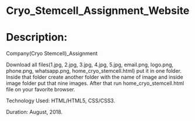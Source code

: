 # Cryo_Stemcell_Assignment_Website
# Description:

Company(Cryo Stemcell)_Assignment

Download all files(1.jpg, 2.jpg, 3.jpg, 4.jpg, 5.jpg, email.png, logo.png, phone.png, whatsapp.png, home_cryo_stemcell.html) put it in one folder. Inside that folder create another folder with the name of image and inside image folder put that nine images. After that run home_cryo_stemcell.html file on your favorite browser. 

Technology Used: HTML/HTML5, CSS/CSS3. 

Duration: August, 2018.
